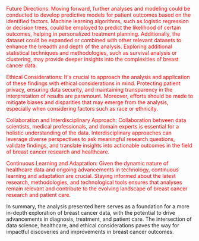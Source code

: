 <font color='red'>Future Directions: Moving forward, further analyses and modeling could be conducted to develop predictive models for patient outcomes based on the identified factors. Machine learning algorithms, such as logistic regression or decision trees, could be employed to predict the likelihood of certain outcomes, helping in personalized treatment planning. Additionally, the dataset could be expanded or combined with other relevant datasets to enhance the breadth and depth of the analysis. Exploring additional statistical techniques and methodologies, such as survival analysis or clustering, may provide deeper insights into the complexities of breast cancer data.</font>

<font color='red'>Ethical Considerations: It's crucial to approach the analysis and application of these findings with ethical considerations in mind. Protecting patient privacy, ensuring data security, and maintaining transparency in the interpretation of results are paramount. Moreover, efforts should be made to mitigate biases and disparities that may emerge from the analysis, especially when considering factors such as race or ethnicity.</font>

<font color='red'>Collaboration and Interdisciplinary Approach: Collaboration between data scientists, medical professionals, and domain experts is essential for a holistic understanding of the data. Interdisciplinary approaches can leverage diverse perspectives to ask meaningful research questions, validate findings, and translate insights into actionable outcomes in the field of breast cancer research and healthcare.</font>

<font color='red'>Continuous Learning and Adaptation: Given the dynamic nature of healthcare data and ongoing advancements in technology, continuous learning and adaptation are crucial. Staying informed about the latest research, methodologies, and technological tools ensures that analyses remain relevant and contribute to the evolving landscape of breast cancer research and patient care.</font>

In summary, the analysis presented here serves as a foundation for a more in-depth exploration of breast cancer data, with the potential to drive advancements in diagnosis, treatment, and patient care. The intersection of data science, healthcare, and ethical considerations paves the way for impactful discoveries and improvements in breast cancer outcomes.





